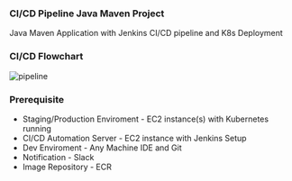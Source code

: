 ### CI/CD Pipeline Java Maven Project

Java Maven Application with Jenkins CI/CD pipeline and K8s Deployment

### CI/CD Flowchart

![pipeline](https://user-images.githubusercontent.com/83613651/154797453-ac6ec2ed-dd1a-4173-83cf-d743357cd5a5.jpg)

### Prerequisite
 
 * Staging/Production Enviroment - EC2 instance(s) with Kubernetes running
 * CI/CD Automation Server - EC2 instance with Jenkins Setup
 * Dev Enviroment - Any Machine IDE and Git
 * Notification - Slack
 * Image Repository - ECR 
